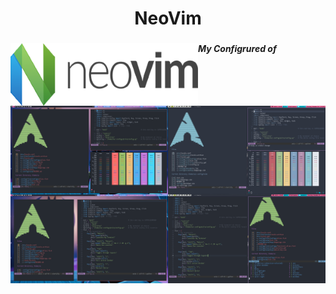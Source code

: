 <div align="center">
  <h1>NeoVim</h1>
</div>

###
<img height="100px" src=".screenshots/neovim.png" alt="preview" width="300px" style="float: left;"/>

_**My Configrured of**_ 


![xmonad_dracula_edition](.screenshots/My_POST.png)
